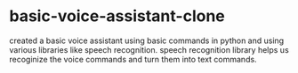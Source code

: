 # basic-voice-assistant-clone
created a basic voice assistant using basic commands in python and using various libraries like speech recognition. 
speech recognition library helps us recoginize the voice commands and turn them into text commands. 
